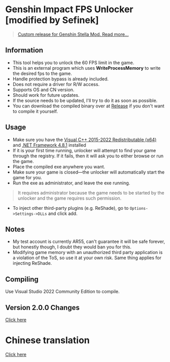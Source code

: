 # Genshin Impact FPS Unlocker [modified by Sefinek]
> [Custom release for Genshin Stella Mod. Read more...](https://sefinek.net/genshin-impact-reshade)

## Information
- This tool helps you to unlock the 60 FPS limit in the game.
- This is an external program which uses **WriteProcessMemory** to write the desired fps to the game.
- Handle protection bypass is already included.
- Does not require a driver for R/W access.
- Supports OS and CN version.
- Should work for future updates.
- If the source needs to be updated, I'll try to do it as soon as possible.
- You can download the compiled binary over at [Release](https://github.com/sefinek24/genshin-fps-unlock/releases) if you don't want to compile it yourself.

## Usage
- Make sure you have the [Visual C++ 2015-2022 Redistributable (x64)](https://aka.ms/vs/17/release/vc_redist.x64.exe) and [.NET Framework 4.8.1](https://dotnet.microsoft.com/en-us/download/dotnet-framework/net481) installed
- If it is your first time running, unlocker will attempt to find your game through the registry. If it fails, then it will ask you to either browse or run the game.
- Place the compiled exe anywhere you want.
- Make sure your game is closed—the unlocker will automatically start the game for you.
- Run the exe as administrator, and leave the exe running.
> It requires administrator because the game needs to be started by the unlocker and the game requires such permission.
- To inject other third-party plugins (e.g. ReShade), go to `Options->Settings->DLLs` and click add.

## Notes
- My test account is currently AR55, can't guarantee it will be safe forever, but honestly though, I doubt they would ban you for this.
- Modifying game memory with an unauthorized third party application is a violation of the ToS, so use it at your own risk. Same thing applies for injecting ReShade.

## Compiling
Use Visual Studio 2022 Community Edition to compile.

## Version 2.0.0 Changes
[Click here](https://github.com/34736384/genshin-fps-unlock#version-200-changes)

# Chinese translation
[Click here](https://github.com/34736384/genshin-fps-unlock#%E5%8E%9F%E7%A5%9E%E8%A7%A3%E9%94%81fps%E9%99%90%E5%88%B6)
